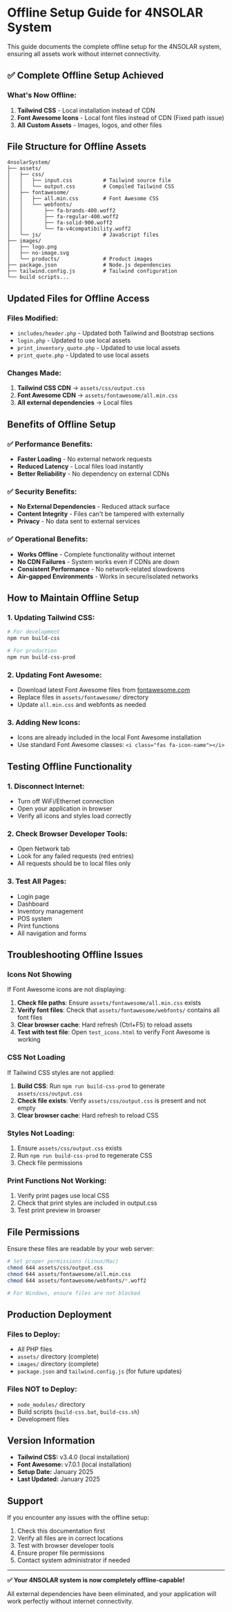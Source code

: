# Offline Setup Guide for 4NSOLAR System

This guide documents the complete offline setup for the 4NSOLAR system, ensuring all assets work without internet connectivity.

## ✅ **Complete Offline Setup Achieved**

### **What's Now Offline:**

1. **Tailwind CSS** - Local installation instead of CDN
2. **Font Awesome Icons** - Local font files instead of CDN (Fixed path issue)
3. **All Custom Assets** - Images, logos, and other files

## **File Structure for Offline Assets**

```
4nsolarSystem/
├── assets/
│   ├── css/
│   │   ├── input.css          # Tailwind source file
│   │   └── output.css         # Compiled Tailwind CSS
│   ├── fontawesome/
│   │   ├── all.min.css        # Font Awesome CSS
│   │   └── webfonts/
│   │       ├── fa-brands-400.woff2
│   │       ├── fa-regular-400.woff2
│   │       ├── fa-solid-900.woff2
│   │       └── fa-v4compatibility.woff2
│   └── js/                    # JavaScript files
├── images/
│   ├── logo.png
│   ├── no-image.svg
│   └── products/              # Product images
├── package.json               # Node.js dependencies
├── tailwind.config.js         # Tailwind configuration
└── build scripts...
```

## **Updated Files for Offline Access**

### **Files Modified:**
- `includes/header.php` - Updated both Tailwind and Bootstrap sections
- `login.php` - Updated to use local assets
- `print_inventory_quote.php` - Updated to use local assets
- `print_quote.php` - Updated to use local assets

### **Changes Made:**
1. **Tailwind CSS CDN** → `assets/css/output.css`
2. **Font Awesome CDN** → `assets/fontawesome/all.min.css`
3. **All external dependencies** → Local files

## **Benefits of Offline Setup**

### ✅ **Performance Benefits:**
- **Faster Loading** - No external network requests
- **Reduced Latency** - Local files load instantly
- **Better Reliability** - No dependency on external CDNs

### ✅ **Security Benefits:**
- **No External Dependencies** - Reduced attack surface
- **Content Integrity** - Files can't be tampered with externally
- **Privacy** - No data sent to external services

### ✅ **Operational Benefits:**
- **Works Offline** - Complete functionality without internet
- **No CDN Failures** - System works even if CDNs are down
- **Consistent Performance** - No network-related slowdowns
- **Air-gapped Environments** - Works in secure/isolated networks

## **How to Maintain Offline Setup**

### **1. Updating Tailwind CSS:**
```bash
# For development
npm run build-css

# For production
npm run build-css-prod
```

### **2. Updating Font Awesome:**
- Download latest Font Awesome files from [fontawesome.com](https://fontawesome.com)
- Replace files in `assets/fontawesome/` directory
- Update `all.min.css` and webfonts as needed

### **3. Adding New Icons:**
- Icons are already included in the local Font Awesome installation
- Use standard Font Awesome classes: `<i class="fas fa-icon-name"></i>`

## **Testing Offline Functionality**

### **1. Disconnect Internet:**
- Turn off WiFi/Ethernet connection
- Open your application in browser
- Verify all icons and styles load correctly

### **2. Check Browser Developer Tools:**
- Open Network tab
- Look for any failed requests (red entries)
- All requests should be to local files only

### **3. Test All Pages:**
- Login page
- Dashboard
- Inventory management
- POS system
- Print functions
- All navigation and forms

## **Troubleshooting Offline Issues**

### **Icons Not Showing**
If Font Awesome icons are not displaying:

1. **Check file paths**: Ensure `assets/fontawesome/all.min.css` exists
2. **Verify font files**: Check that `assets/fontawesome/webfonts/` contains all font files
3. **Clear browser cache**: Hard refresh (Ctrl+F5) to reload assets
4. **Test with test file**: Open `test_icons.html` to verify Font Awesome is working

### **CSS Not Loading**
If Tailwind CSS styles are not applied:

1. **Build CSS**: Run `npm run build-css-prod` to generate `assets/css/output.css`
2. **Check file exists**: Verify `assets/css/output.css` is present and not empty
3. **Clear browser cache**: Hard refresh to reload CSS


### **Styles Not Loading:**
1. Ensure `assets/css/output.css` exists
2. Run `npm run build-css-prod` to regenerate CSS
3. Check file permissions

### **Print Functions Not Working:**
1. Verify print pages use local CSS
2. Check that print styles are included in output.css
3. Test print preview in browser

## **File Permissions**

Ensure these files are readable by your web server:
```bash
# Set proper permissions (Linux/Mac)
chmod 644 assets/css/output.css
chmod 644 assets/fontawesome/all.min.css
chmod 644 assets/fontawesome/webfonts/*.woff2

# For Windows, ensure files are not blocked
```

## **Production Deployment**

### **Files to Deploy:**
- All PHP files
- `assets/` directory (complete)
- `images/` directory (complete)
- `package.json` and `tailwind.config.js` (for future updates)

### **Files NOT to Deploy:**
- `node_modules/` directory
- Build scripts (`build-css.bat`, `build-css.sh`)
- Development files

## **Version Information**

- **Tailwind CSS:** v3.4.0 (local installation)
- **Font Awesome:** v7.0.1 (local installation)
- **Setup Date:** January 2025
- **Last Updated:** January 2025

## **Support**

If you encounter any issues with the offline setup:

1. Check this documentation first
2. Verify all files are in correct locations
3. Test with browser developer tools
4. Ensure proper file permissions
5. Contact system administrator if needed

---

**✅ Your 4NSOLAR system is now completely offline-capable!**

All external dependencies have been eliminated, and your application will work perfectly without internet connectivity.
